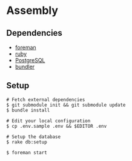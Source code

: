 # Assembly

## Dependencies

* [foreman](https://toolbelt.heroku.com)
* [ruby](http://www.ruby-lang.org)
* [PostgreSQL](http://www.postgresql.org)
* [bundler](http://gembundler.com)

## Setup

    # Fetch external dependencies
    $ git submodule init && git submodule update
    $ bundle install

    # Edit your local configuration
    $ cp .env.sample .env && $EDITOR .env

    # Setup the database
    $ rake db:setup

    $ foreman start

